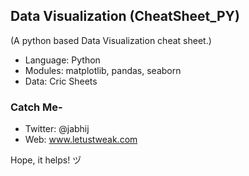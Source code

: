 ## Data Visualization (CheatSheet_PY)
(A python based Data Visualization cheat sheet.)

- Language: Python
- Modules: matplotlib, pandas, seaborn
- Data: Cric Sheets

### Catch Me-

- Twitter: @jabhij
- Web: www.letustweak.com

Hope, it helps! ヅ
